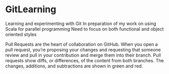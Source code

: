 # GitLearning
Learning and experimenting with Git
In preparation of my work on using Scala for parallel programming
Need to focus on both functional and object oriented styles

Pull Requests are the heart of collaboration on GitHub. When you open a pull request, you’re proposing your changes and requesting that someone review and pull in your contribution and merge them into their branch. Pull requests show diffs, or differences, of the content from both branches. The changes, additions, and subtractions are shown in green and red.

